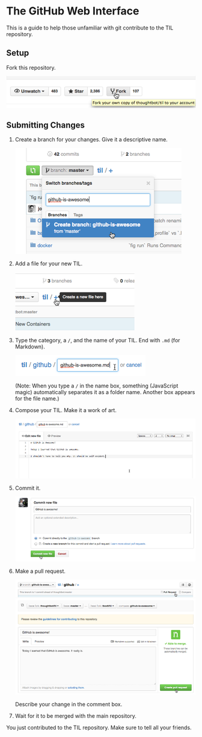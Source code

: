 # The GitHub Web Interface

This is a guide to help those unfamiliar with git contribute to the TIL repository.

## Setup
Fork this repository.

![How to Fork](img/how-to-fork.png)

## Submitting Changes
 1. Create a branch for your changes. Give it a descriptive name.

    ![Create a Branch](img/create-a-branch.png)

 2. Add a file for your new TIL.

    ![Add a File](img/add-a-file.png)

 3. Type the category, a `/`, and the name of your TIL. End with `.md` (for Markdown).

    ![Name your TIL](img/name-your-til.png)

    (Note: When you type a `/` in the name box, something (JavaScript magic) automatically separates it as a folder name. Another box appears for the file name.)

 4. Compose your TIL. Make it a work of art.

    ![Compose your TIL](img/compose-your-til.png)

 5. Commit it.

    ![Commit](img/commit.png)

 6. Make a pull request.

    ![Pull Request 1](img/pull-request-1.png)
    ![Pull Request 2](img/pull-request-2.png)

    Describe your change in the comment box.

 7. Wait for it to be merged with the main repository.

You just contributed to the TIL repository. Make sure to tell all your friends.

